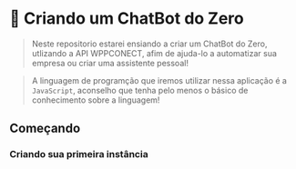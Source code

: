 # 🤖 Criando um ChatBot do Zero
> Neste repositorio estarei ensiando a criar um ChatBot do Zero, utlizando a API WPPCONECT, afim de ajuda-lo a automatizar sua empresa ou criar uma assistente pessoal!

> A linguagem de programção que iremos utilizar nessa aplicação é a `JavaScript`, aconselho que tenha pelo menos o básico de conhecimento sobre a linguagem!

## Começando

### Criando sua primeira instância
